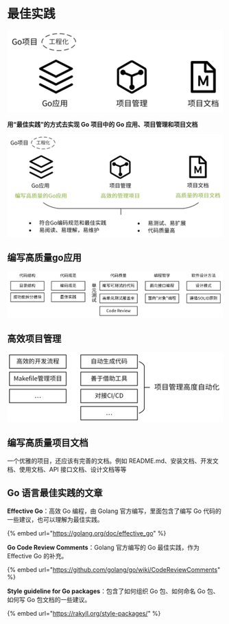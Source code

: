 # 最佳实践

![](<../../.gitbook/assets/image (30) (1).png>)



**用“最佳实践”的方式去实现 Go 项目中的 Go 应用、项目管理和项目文档**

![](<../../.gitbook/assets/image (4) (1) (1).png>)



## 编写高质量go应用

![](<../../.gitbook/assets/image (39).png>)

## 高效项目管理

![](<../../.gitbook/assets/image (8) (1).png>)

## 编写高质量项目文档

一个优雅的项目，还应该有完善的文档。例如 README.md、安装文档、开发文档、使用文档、API 接口文档、设计文档等等

## Go 语言最佳实践的文章&#x20;

**Effective Go**：高效 Go 编程，由 Golang 官方编写，里面包含了编写 Go 代码的一些建议，也可以理解为最佳实践。&#x20;

{% embed url="https://golang.org/doc/effective_go" %}

**Go Code Review Comments**：Golang 官方编写的 Go 最佳实践，作为 Effective Go 的补充。&#x20;

{% embed url="https://github.com/golang/go/wiki/CodeReviewComments" %}

**Style guideline for Go packages**：包含了如何组织 Go 包、如何命名 Go 包、如何写 Go 包文档的一些建议。

{% embed url="https://rakyll.org/style-packages/" %}





